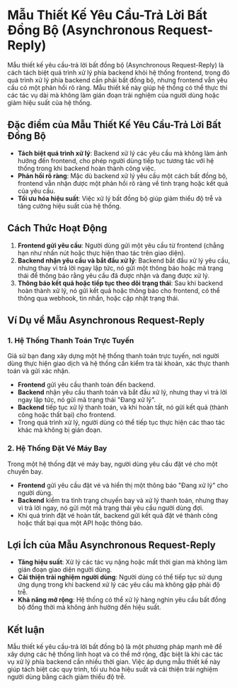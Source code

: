 # Mẫu Thiết Kế Yêu Cầu-Trả Lời Bất Đồng Bộ (Asynchronous Request-Reply)

Mẫu thiết kế yêu cầu-trả lời bất đồng bộ (Asynchronous Request-Reply) là cách tách biệt quá trình xử lý phía backend khỏi hệ thống frontend, trong đó quá trình xử lý phía backend cần phải bất đồng bộ, nhưng frontend vẫn yêu cầu có một phản hồi rõ ràng. Mẫu thiết kế này giúp hệ thống có thể thực thi các tác vụ dài mà không làm gián đoạn trải nghiệm của người dùng hoặc giảm hiệu suất của hệ thống.

## Đặc điểm của Mẫu Thiết Kế Yêu Cầu-Trả Lời Bất Đồng Bộ

- **Tách biệt quá trình xử lý**: Backend xử lý các yêu cầu mà không làm ảnh hưởng đến frontend, cho phép người dùng tiếp tục tương tác với hệ thống trong khi backend hoàn thành công việc.
- **Phản hồi rõ ràng**: Mặc dù backend xử lý yêu cầu một cách bất đồng bộ, frontend vẫn nhận được một phản hồi rõ ràng về tình trạng hoặc kết quả của yêu cầu.
- **Tối ưu hóa hiệu suất**: Việc xử lý bất đồng bộ giúp giảm thiểu độ trễ và tăng cường hiệu suất của hệ thống.

## Cách Thức Hoạt Động

1. **Frontend gửi yêu cầu**: Người dùng gửi một yêu cầu từ frontend (chẳng hạn như nhấn nút hoặc thực hiện thao tác trên giao diện).
2. **Backend nhận yêu cầu và bắt đầu xử lý**: Backend bắt đầu xử lý yêu cầu, nhưng thay vì trả lời ngay lập tức, nó gửi một thông báo hoặc mã trạng thái để thông báo rằng yêu cầu đã được nhận và đang được xử lý.
3. **Thông báo kết quả hoặc tiếp tục theo dõi trạng thái**: Sau khi backend hoàn thành xử lý, nó gửi kết quả hoặc thông báo cho frontend, có thể thông qua webhook, tin nhắn, hoặc cập nhật trạng thái.

## Ví Dụ về Mẫu Asynchronous Request-Reply

### 1. Hệ Thống Thanh Toán Trực Tuyến

Giả sử bạn đang xây dựng một hệ thống thanh toán trực tuyến, nơi người dùng thực hiện giao dịch và hệ thống cần kiểm tra tài khoản, xác thực thanh toán và gửi xác nhận.

- **Frontend** gửi yêu cầu thanh toán đến backend.
- **Backend** nhận yêu cầu thanh toán và bắt đầu xử lý, nhưng thay vì trả lời ngay lập tức, nó gửi mã trạng thái "Đang xử lý".
- **Backend** tiếp tục xử lý thanh toán, và khi hoàn tất, nó gửi kết quả (thành công hoặc thất bại) cho frontend.
- Trong quá trình xử lý, người dùng có thể tiếp tục thực hiện các thao tác khác mà không bị gián đoạn.

### 2. Hệ Thống Đặt Vé Máy Bay

Trong một hệ thống đặt vé máy bay, người dùng yêu cầu đặt vé cho một chuyến bay.

- **Frontend** gửi yêu cầu đặt vé và hiển thị một thông báo "Đang xử lý" cho người dùng.
- **Backend** kiểm tra tình trạng chuyến bay và xử lý thanh toán, nhưng thay vì trả lời ngay, nó gửi một mã trạng thái yêu cầu người dùng đợi.
- Khi quá trình đặt vé hoàn tất, backend gửi kết quả đặt vé thành công hoặc thất bại qua một API hoặc thông báo.

## Lợi Ích của Mẫu Asynchronous Request-Reply

- **Tăng hiệu suất**: Xử lý các tác vụ nặng hoặc mất thời gian mà không làm gián đoạn giao diện người dùng.
- **Cải thiện trải nghiệm người dùng**: Người dùng có thể tiếp tục sử dụng ứng dụng trong khi backend xử lý các yêu cầu mà không gặp phải độ trễ.
- **Khả năng mở rộng**: Hệ thống có thể xử lý hàng nghìn yêu cầu bất đồng bộ đồng thời mà không ảnh hưởng đến hiệu suất.

## Kết luận

Mẫu thiết kế yêu cầu-trả lời bất đồng bộ là một phương pháp mạnh mẽ để xây dựng các hệ thống linh hoạt và có thể mở rộng, đặc biệt là khi các tác vụ xử lý phía backend cần nhiều thời gian. Việc áp dụng mẫu thiết kế này giúp tách biệt các quy trình, tối ưu hóa hiệu suất và cải thiện trải nghiệm người dùng bằng cách giảm thiểu độ trễ.
